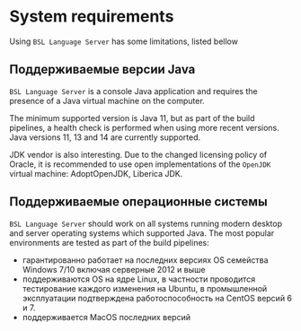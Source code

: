 # System requirements

Using ` BSL Language Server ` has some limitations, listed bellow

## Поддерживаемые версии Java

`BSL Language Server` is a console Java application and requires the presence of a Java virtual machine on the computer.

The minimum supported version is Java 11, but as part of the build pipelines, a health check is performed when using more recent versions. Java versions 11, 13 and 14 are currently supported.

JDK vendor is also interesting. Due to the changed licensing policy of Oracle, it is recommended to use open implementations of the `OpenJDK` virtual machine: AdoptOpenJDK, Liberica JDK.

## Поддерживаемые операционные системы

`BSL Language Server` should work on all systems running modern desktop and server operating systems which supported Java. The most popular environments are tested as part of the build pipelines:

- гарантированно работает на последних версиях OS семейства Windows 7/10 включая серверные 2012 и выше
- поддерживаются OS на ядре Linux, в частности проводится тестирование каждого изменения на Ubuntu, в промышленной эксплуатации подтверждена работоспособность на CentOS версий 6 и 7.
- поддерживается MacOS последних версий
